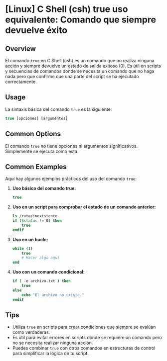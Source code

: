 # [Linux] C Shell (csh) true uso equivalente: Comando que siempre devuelve éxito

## Overview
El comando `true` en C Shell (csh) es un comando que no realiza ninguna acción y siempre devuelve un estado de salida exitoso (0). Es útil en scripts y secuencias de comandos donde se necesita un comando que no haga nada pero que confirme que una parte del script se ha ejecutado correctamente.

## Usage
La sintaxis básica del comando `true` es la siguiente:

```csh
true [opciones] [argumentos]
```

## Common Options
El comando `true` no tiene opciones ni argumentos significativos. Simplemente se ejecuta como está.

## Common Examples
Aquí hay algunos ejemplos prácticos del uso del comando `true`:

1. **Uso básico del comando true:**
   ```csh
   true
   ```

2. **Uso en un script para comprobar el estado de un comando anterior:**
   ```csh
   ls /ruta/inexistente
   if ($status != 0) then
       true
   endif
   ```

3. **Uso en un bucle:**
   ```csh
   while (1)
       true
       # Hacer algo aquí
   end
   ```

4. **Uso con un comando condicional:**
   ```csh
   if ( -e archivo.txt ) then
       true
   else
       echo "El archivo no existe."
   endif
   ```

## Tips
- Utiliza `true` en scripts para crear condiciones que siempre se evalúan como verdaderas.
- Es útil para evitar errores en scripts donde se requiere un comando pero no se necesita realizar ninguna acción.
- Puedes combinar `true` con otros comandos en estructuras de control para simplificar la lógica de tu script.